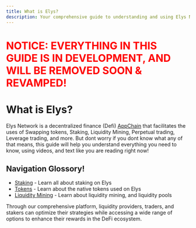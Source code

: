 ```yaml
---
title: What is Elys?
description: Your comprehensive guide to understanding and using Elys Network
---
```

# <span style="color: red; font-weight: bold;">NOTICE: EVERYTHING IN THIS GUIDE IS IN DEVELOPMENT, AND WILL BE REMOVED SOON & REVAMPED!</span>

# What is Elys?

Elys Network is a decentralized finance (Defi) [AppChain](en/999.concepts.md#appchain) that facilitates the uses of Swapping tokens, Staking, Liquidity Mining, Perpetual trading, Leverage trading, and more. But dont worry if you dont know what any of that means, this guide will help you understand everything you need to know, using videos, and text like you are reading right now!

## Navigation Glossory!
- [Staking](/en/staking) - Learn all about staking on Elys
- [Tokens](/en/tokens) - Learn about the native tokens used on Elys
- [Liquidity Mining](/en/liquidity_mining) - Learn about liquidity mining, and liquidity pools
  
Through our comprehensive platform, liquidity providers, traders, and stakers can optimize their strategies while accessing a wide range of options to enhance their rewards in the DeFi ecosystem.
